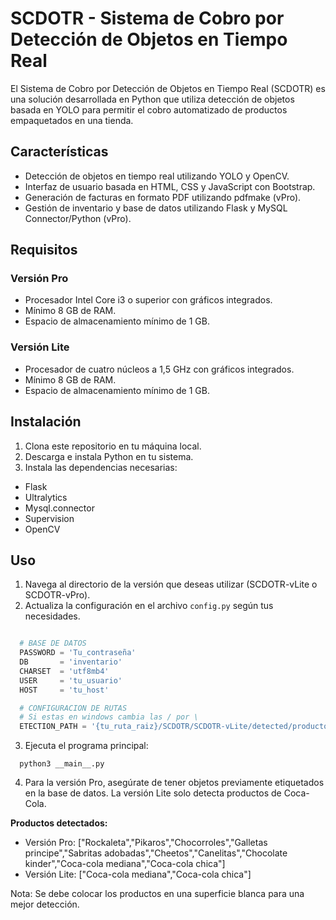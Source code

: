 # SCDOTR - Sistema de Cobro por Detección de Objetos en Tiempo Real

El Sistema de Cobro por Detección de Objetos en Tiempo Real (SCDOTR) es una solución desarrollada en Python que utiliza detección de objetos basada en YOLO para permitir el cobro automatizado de productos empaquetados en una tienda.

## Características

- Detección de objetos en tiempo real utilizando YOLO y OpenCV.
- Interfaz de usuario basada en HTML, CSS y JavaScript con Bootstrap.
- Generación de facturas en formato PDF utilizando pdfmake (vPro).
- Gestión de inventario y base de datos utilizando Flask y MySQL Connector/Python (vPro).

## Requisitos

### Versión Pro

- Procesador Intel Core i3 o superior con gráficos integrados.
- Mínimo 8 GB de RAM.
- Espacio de almacenamiento mínimo de 1 GB.

### Versión Lite

- Procesador de cuatro núcleos a 1,5 GHz con gráficos integrados.
- Mínimo 8 GB de RAM.
- Espacio de almacenamiento mínimo de 1 GB.

## Instalación

1. Clona este repositorio en tu máquina local.
2. Descarga e instala Python en tu sistema.
3. Instala las dependencias necesarias:
  - Flask
  - Ultralytics
  - Mysql.connector
  - Supervision
  - OpenCV

## Uso

1. Navega al directorio de la versión que deseas utilizar (SCDOTR-vLite o SCDOTR-vPro).
2. Actualiza la configuración en el archivo `config.py` según tus necesidades.
  ```python

    # BASE DE DATOS
    PASSWORD = 'Tu_contraseña'
    DB       = 'inventario'
    CHARSET  = 'utf8mb4'
    USER     = 'tu_usuario'
    HOST     = 'tu_host'

    # CONFIGURACION DE RUTAS 
    # Si estas en windows cambia las / por \
    ETECTION_PATH = '{tu_ruta_raiz}/SCDOTR/SCDOTR-vLite/detected/productos.json'
   ```
3. Ejecuta el programa principal:
  ```shell
    python3 __main__.py
  ```
4. Para la versión Pro, asegúrate de tener objetos previamente etiquetados en la base de datos. La versión Lite solo detecta productos de Coca-Cola.

**Productos detectados:**

- Versión Pro: ["Rockaleta","Pikaros","Chocorroles","Galletas principe","Sabritas adobadas","Cheetos","Canelitas","Chocolate kinder","Coca-cola mediana","Coca-cola chica"]
- Versión Lite: ["Coca-cola mediana","Coca-cola chica"]
  
 Nota: Se debe colocar los productos en una superficie blanca para una mejor detección.



